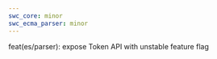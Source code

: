 ```yaml
---
swc_core: minor
swc_ecma_parser: minor
---
```


feat(es/parser): expose Token API with unstable feature flag
